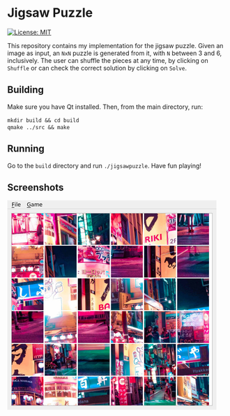 # Jigsaw Puzzle

[![License: MIT](https://img.shields.io/badge/License-MIT-yellow.svg)](https://opensource.org/licenses/MIT)

This repository contains my implementation for the jigsaw puzzle. Given an image as input, an `NxN` puzzle is generated from it, with `N` between 3 and 6, inclusively.
The user can shuffle the pieces at any time, by clicking on `Shuffle` or can check the correct solution by clicking on `Solve`.

## Building

Make sure you have Qt installed. Then, from the main directory, run:

```
mkdir build && cd build
qmake ../src && make
```

## Running

Go to the `build` directory and run `./jigsawpuzzle`. Have fun playing!

## Screenshots

![jigsaw](https://github.com/mihaimorariu/jigsaw-puzzle/blob/master/jigsaw.jpg)
